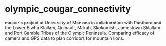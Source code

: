 # olympic_cougar_connectivity
master's project at University of Montana in collaboration with Panthera and the Lower Elwha Klallam, Quinault, Makah, Skokomish, Jamestown Sklallam and Port Gamble Tribes of the Olympic Peninsula. Comparing efficacy of camera and GPS data to plan corridors for mountain lions.

